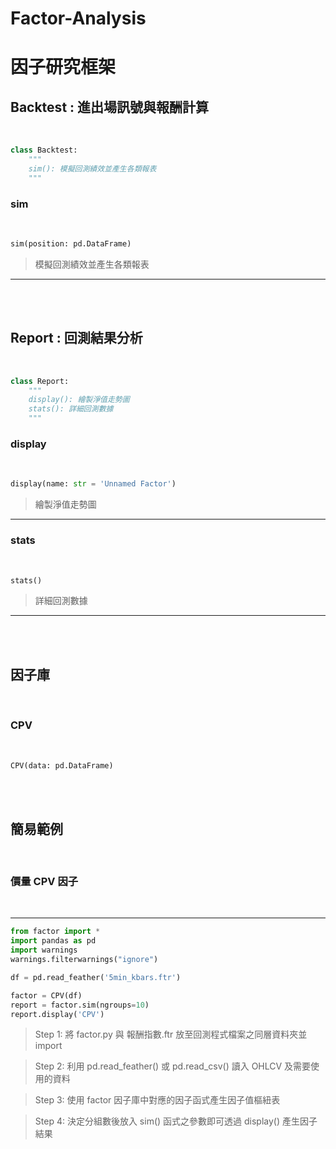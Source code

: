 # Factor-Analysis

# 因子研究框架

## **Backtest : 進出場訊號與報酬計算**
<br>

```python
class Backtest:
    """
    sim(): 模擬回測績效並產生各類報表
    """
```

### **sim**  
<br>

```python
sim(position: pd.DataFrame)
```
> 模擬回測績效並產生各類報表

---

<br>
<br>

## **Report : 回測結果分析**
<br>

```python
class Report:
    """
    display(): 繪製淨值走勢圖
    stats(): 詳細回測數據
    """
```

### **display**  
<br>

```python
display(name: str = 'Unnamed Factor')
```
> 繪製淨值走勢圖

---

### **stats**  
<br>

```python
stats()
```
> 詳細回測數據

---

<br>
<br>

## **因子庫**
<br>

### **CPV**  
<br>

```python
CPV(data: pd.DataFrame)
```

<br>
<br>

## **簡易範例**
<br>

### **價量 CPV 因子**
<br>

---

```python
from factor import *
import pandas as pd
import warnings 
warnings.filterwarnings("ignore")

df = pd.read_feather('5min_kbars.ftr')

factor = CPV(df)
report = factor.sim(ngroups=10)
report.display('CPV')
```

> Step 1: 將 factor.py 與 報酬指數.ftr 放至回測程式檔案之同層資料夾並 import

> Step 2: 利用 pd.read_feather() 或 pd.read_csv() 讀入 OHLCV 及需要使用的資料 

> Step 3: 使用 factor 因子庫中對應的因子函式產生因子值樞紐表

> Step 4: 決定分組數後放入 sim() 函式之參數即可透過 display() 產生因子結果
